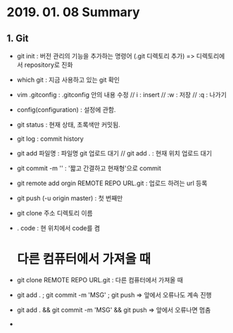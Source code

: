 # 2019. 01. 08 	Summary

## 1. Git

* git init : 버전 관리의 기능을 추가하는 명령어 (.git 디렉토리 추가) => 디렉토리에서 repository로 진화
* which git : 지금 사용하고 있는 git 확인
* vim .gitconfig : .gitconfig 안의 내용 수정 // i : insert // :w : 저장  // :q : 나가기
* config(configuration) : 설정에 관함.
* git status :  현재 상태, 초록색만 커밋됨.
* git log :  commit history
* git add 파일명 : 파일명 git 업로드 대기  // git add . : 현재 위치 업로드 대기
* git commit -m '' : '짧고 간결하고 현재형'으로 commit
* git remote add orgin REMOTE REPO URL.git : 업로드 하려는 url 등록
* git push (-u origin master) : 첫 번째만 

* git clone 주소 디렉토리 이름

* . code : 현 위치에서 code를 켬

  # 다른 컴퓨터에서 가져올 때

* git clone REMOTE REPO URL.git  : 다른 컴퓨터에서 가져올 때

* git add . ; git commit -m 'MSG' ; git push => 앞에서 오류나도 계속 진행

* git add .  && git commit -m 'MSG' && git push => 앞에서 오류나면 멈춤

* 